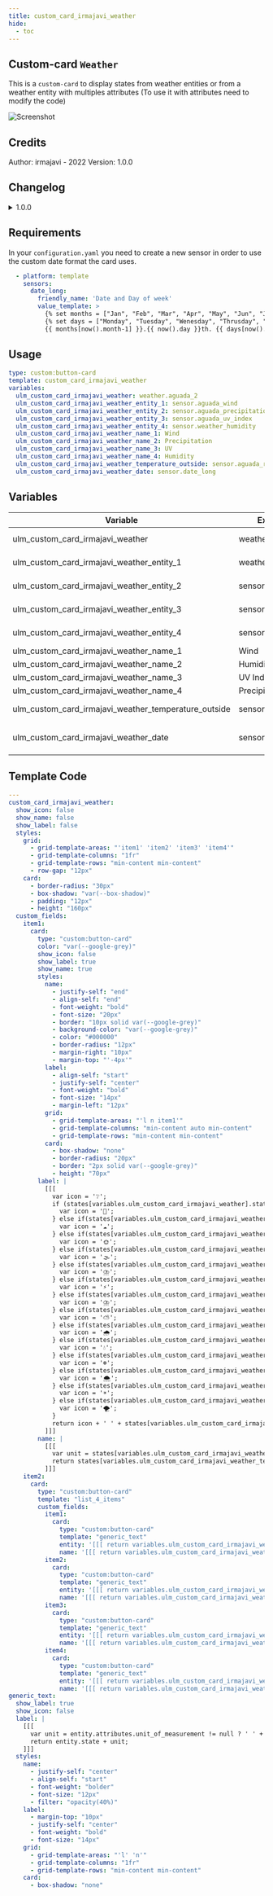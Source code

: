 ```yaml
---
title: custom_card_irmajavi_weather
hide:
  - toc
---
```

<!-- markdownlint-disable MD046 -->

## Custom-card `Weather`

This is a `custom-card` to display states from weather entities or from a weather entity with multiples attributes (To use it with attributes need to modify the code)

![Screenshot](../../docs/assets/img/screenshot_irmajavi_weather_card.jpg)

## Credits

Author: irmajavi - 2022
Version: 1.0.0

## Changelog

<details>
<summary>1.0.0</summary>
Initial release
</details>

## Requirements

In your `configuration.yaml` you need to create a new sensor in order to use the custom date format the card uses.

```yaml
  - platform: template
    sensors:
      date_long:
        friendly_name: 'Date and Day of week'
        value_template: >
          {% set months = ["Jan", "Feb", "Mar", "Apr", "May", "Jun", "Jul", "Agu", "Sep", "Oct", "Nov", "Dic"] %}
          {% set days = ["Monday", "Tuesday", "Wenesday", "Thrusday", "Friday", "Saturday", "Sunday"] %}
          {{ months[now().month-1] }}.{{ now().day }}th. {{ days[now().weekday()] }}
```

## Usage

```yaml
type: custom:button-card
template: custom_card_irmajavi_weather
variables:
  ulm_custom_card_irmajavi_weather: weather.aguada_2
  ulm_custom_card_irmajavi_weather_entity_1: sensor.aguada_wind
  ulm_custom_card_irmajavi_weather_entity_2: sensor.aguada_precipitation
  ulm_custom_card_irmajavi_weather_entity_3: sensor.aguada_uv_index
  ulm_custom_card_irmajavi_weather_entity_4: sensor.weather_humidity
  ulm_custom_card_irmajavi_weather_name_1: Wind
  ulm_custom_card_irmajavi_weather_name_2: Precipitation
  ulm_custom_card_irmajavi_weather_name_3: UV
  ulm_custom_card_irmajavi_weather_name_4: Humidity
  ulm_custom_card_irmajavi_weather_temperature_outside: sensor.aguada_realfeel_temperature
  ulm_custom_card_irmajavi_weather_date: sensor.date_long
```

## Variables

<table>
<thead>
<tr>
<th>Variable</th>
<th>Example</th>
<th>Required</th>
<th>Explanation</th>
</tr>
</thead>
<tbody>
<tr>
<td>ulm_custom_card_irmajavi_weather</td>
<td>weather.yourplace</td>
<td>Yes</td>
<td>The main entity</td>
</tr>
<tr>
<td>ulm_custom_card_irmajavi_weather_entity_1</td>
<td>weather.humidity</td>
<td>Yes</td>
<td>Weather entity</td>
</tr>
<tr>
<td>ulm_custom_card_irmajavi_weather_entity_2</td>
<td>sensor.test1</td>
<td>Yes</td>
<td>Weather entity</td>
</tr>
<tr>
<td>ulm_custom_card_irmajavi_weather_entity_3</td>
<td>sensor.test2</td>
<td>Yes</td>
<td>Weather entity</td>
</tr>
<tr>
<td>ulm_custom_card_irmajavi_weather_entity_4</td>
<td>sensor.test3</td>
<td>Yes</td>
<td>Weather entity</td>
</tr>
<tr>
<td>ulm_custom_card_irmajavi_weather_name_1</td>
<td>Wind</td>
<td>Yes</td>
<td>Entity name</td>
</tr>
<tr>
<td>ulm_custom_card_irmajavi_weather_name_2</td>
<td>Humidity</td>
<td>Yes</td>
<td>Entity name</td>
</tr>
<tr>
<td>ulm_custom_card_irmajavi_weather_name_3</td>
<td>UV Index</td>
<td>Yes</td>
<td>Entity name</td>
</tr>
<tr>
<td>ulm_custom_card_irmajavi_weather_name_4</td>
<td>Precipitation</td>
<td>Yes</td>
<td>Entity name</td>
</tr>
<tr>
<td>ulm_custom_card_irmajavi_weather_temperature_outside</td>
<td>sensor.test4</td>
<td>Yes</td>
<td>Weather entity</td>
</tr>
<tr>
<td>ulm_custom_card_irmajavi_weather_date</td>
<td>sensor.test5</td>
<td>Yes</td>
<td>Custom date format sensor</td>
</tr>
</tbody>
</table>

## Template Code

```yaml
---
custom_card_irmajavi_weather:
  show_icon: false
  show_name: false
  show_label: false
  styles:
    grid:
      - grid-template-areas: "'item1' 'item2' 'item3' 'item4'"
      - grid-template-columns: "1fr"
      - grid-template-rows: "min-content min-content"
      - row-gap: "12px"
    card:
      - border-radius: "30px"
      - box-shadow: "var(--box-shadow)"
      - padding: "12px"
      - height: "160px"
  custom_fields:
    item1:
      card:
        type: "custom:button-card"
        color: "var(--google-grey)"
        show_icon: false
        show_label: true
        show_name: true
        styles:
          name:
            - justify-self: "end"
            - align-self: "end"
            - font-weight: "bold"
            - font-size: "20px"
            - border: "10px solid var(--google-grey)"
            - background-color: "var(--google-grey)"
            - color: "#000000"
            - border-radius: "12px"
            - margin-right: "10px"
            - margin-top: "'-4px'"
          label:
            - align-self: "start"
            - justify-self: "center"
            - font-weight: "bold"
            - font-size: "14px"
            - margin-left: "12px"
          grid:
            - grid-template-areas: "'l n item1'"
            - grid-template-columns: "min-content auto min-content"
            - grid-template-rows: "min-content min-content"
          card:
            - box-shadow: "none"
            - border-radius: "20px"
            - border: "2px solid var(--google-grey)"
            - height: "70px"
        label: |
          [[[
            var icon = '❔';
            if (states[variables.ulm_custom_card_irmajavi_weather].state == 'clear-night'){
              var icon = '🌙';
            } else if(states[variables.ulm_custom_card_irmajavi_weather].state == 'cloudy'){
              var icon = '☁️';
            } else if(states[variables.ulm_custom_card_irmajavi_weather].state == 'exceptional'){
              var icon = '🌞';
            } else if(states[variables.ulm_custom_card_irmajavi_weather].state == 'fog'){
              var icon = '🌫️';
            } else if(states[variables.ulm_custom_card_irmajavi_weather].state == 'hail'){
              var icon = '⛈️';
            } else if(states[variables.ulm_custom_card_irmajavi_weather].state == 'lightning'){
              var icon = '⚡';
            } else if(states[variables.ulm_custom_card_irmajavi_weather].state == 'lightning-rainy'){
              var icon = '⛈️';
            } else if(states[variables.ulm_custom_card_irmajavi_weather].state == 'partlycloudy'){
              var icon = '⛅';
            } else if(states[variables.ulm_custom_card_irmajavi_weather].state == 'pouring'){
              var icon = '🌧️';
            } else if(states[variables.ulm_custom_card_irmajavi_weather].state == 'rainy'){
              var icon = '💧';
            } else if(states[variables.ulm_custom_card_irmajavi_weather].state == 'snowy'){
              var icon = '❄️';
            } else if(states[variables.ulm_custom_card_irmajavi_weather].state == 'snowy-rainy'){
              var icon = '🌨️';
            } else if(states[variables.ulm_custom_card_irmajavi_weather].state == 'sunny'){
              var icon = '☀️';
            } else if(states[variables.ulm_custom_card_irmajavi_weather].state == 'windy'){
              var icon = '🌪️';
            }
            return icon + ' ' + states[variables.ulm_custom_card_irmajavi_weather_date].state;
          ]]]
        name: |
          [[[
            var unit = states[variables.ulm_custom_card_irmajavi_weather_temperature_outside].attributes.unit_of_measurement != null ? ' ' + states[variables.ulm_custom_card_irmajavi_weather_temperature_outside].attributes.unit_of_measurement : ''
            return states[variables.ulm_custom_card_irmajavi_weather_temperature_outside].state + unit;
          ]]]
    item2:
      card:
        type: "custom:button-card"
        template: "list_4_items"
        custom_fields:
          item1:
            card:
              type: "custom:button-card"
              template: "generic_text"
              entity: '[[[ return variables.ulm_custom_card_irmajavi_weather_entity_1; ]]]'
              name: '[[[ return variables.ulm_custom_card_irmajavi_weather_name_1; ]]]'
          item2:
            card:
              type: "custom:button-card"
              template: "generic_text"
              entity: '[[[ return variables.ulm_custom_card_irmajavi_weather_entity_2; ]]]'
              name: '[[[ return variables.ulm_custom_card_irmajavi_weather_name_2; ]]]'
          item3:
            card:
              type: "custom:button-card"
              template: "generic_text"
              entity: '[[[ return variables.ulm_custom_card_irmajavi_weather_entity_3; ]]]'
              name: '[[[ return variables.ulm_custom_card_irmajavi_weather_name_3; ]]]'
          item4:
            card:
              type: "custom:button-card"
              template: "generic_text"
              entity: '[[[ return variables.ulm_custom_card_irmajavi_weather_entity_4; ]]]'
              name: '[[[ return variables.ulm_custom_card_irmajavi_weather_name_4; ]]]'
generic_text:
  show_label: true
  show_icon: false
  label: |
    [[[
      var unit = entity.attributes.unit_of_measurement != null ? ' ' + entity.attributes.unit_of_measurement : ''
      return entity.state + unit;
    ]]]
  styles:
    name:
      - justify-self: "center"
      - align-self: "start"
      - font-weight: "bolder"
      - font-size: "12px"
      - filter: "opacity(40%)"
    label:
      - margin-top: "10px"
      - justify-self: "center"
      - font-weight: "bold"
      - font-size: "14px"
    grid:
      - grid-template-areas: "'l' 'n'"
      - grid-template-columns: "1fr"
      - grid-template-rows: "min-content min-content"
    card:
      - box-shadow: "none"
```

